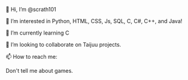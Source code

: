 👋 Hi, I’m @scrath101

👀 I’m interested in Python, HTML, CSS, Js, SQL, C, C#, C++, and Java!

🌱 I’m currently learning C

💞️ I’m looking to collaborate on Taijuu projects.

📫 How to reach me:

Don't tell me about games.
